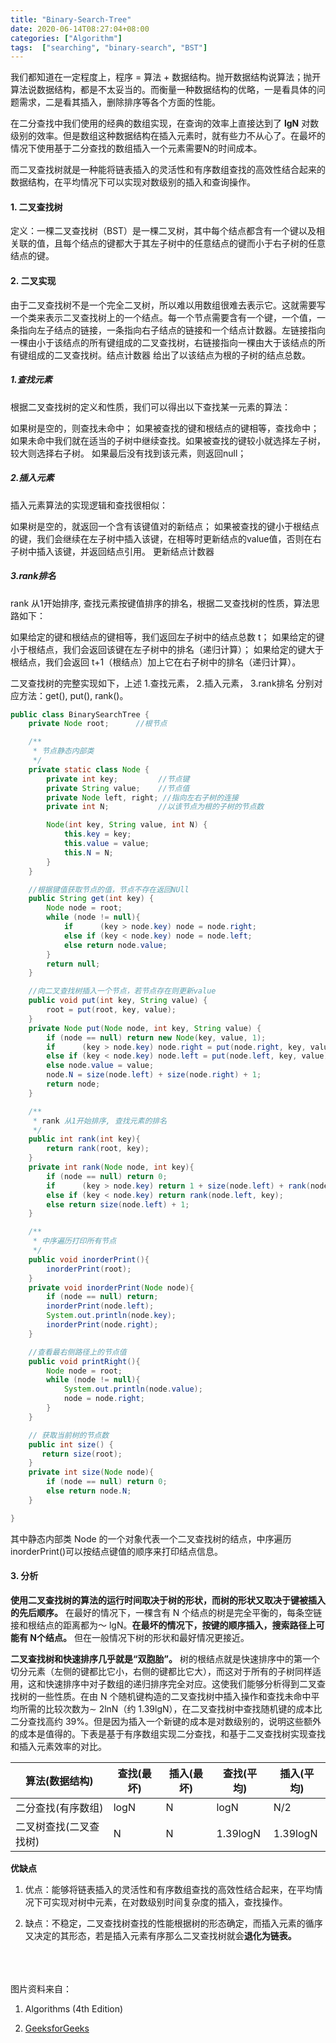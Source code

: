 ```yaml
---
title: "Binary-Search-Tree"
date: 2020-06-14T08:27:04+08:00
categories: ["Algorithm"]
tags:  ["searching", "binary-search", "BST"]
---
```




我们都知道在一定程度上，程序 = 算法 + 数据结构。抛开数据结构说算法；抛开算法说数据结构，都是不太妥当的。而衡量一种数据结构的优略，一是看具体的问题需求，二是看其插入，删除排序等各个方面的性能。

在二分查找中我们使用的经典的数组实现，在查询的效率上直接达到了 **lgN** 对数级别的效率。但是数组这种数据结构在插入元素时，就有些力不从心了。在最坏的情况下使用基于二分查找的数组插入一个元素需要N的时间成本。

而二叉查找树就是一种能将链表插入的灵活性和有序数组查找的高效性结合起来的数据结构，在平均情况下可以实现对数级别的插入和查询操作。



#### 1. 二叉查找树

定义：一棵二叉查找树（BST）是一棵二叉树，其中每个结点都含有一个键以及相关联的值，且每个结点的键都大于其左子树中的任意结点的键而小于右子树的任意结点的键。



#### 2. 二叉实现

由于二叉查找树不是一个完全二叉树，所以难以用数组很难去表示它。这就需要写一个类来表示二叉查找树上的一个结点。每一个节点需要含有一个键，一个值，一条指向左子结点的链接，一条指向右子结点的链接和一个结点计数器。左链接指向一棵由小于该结点的所有键组成的二叉查找树，右链接指向一棵由大于该结点的所有键组成的二叉查找树。结点计数器 给出了以该结点为根的子树的结点总数。

##### 1.查找元素

根据二叉查找树的定义和性质，我们可以得出以下查找某一元素的算法：

如果树是空的，则查找未命中；
如果被查找的键和根结点的键相等，查找命中；
如果未命中我们就在适当的子树中继续查找。如果被查找的键较小就选择左子树，较大则选择右子树。
如果最后没有找到该元素，则返回null；

##### 2.插入元素

插入元素算法的实现逻辑和查找很相似：

如果树是空的，就返回一个含有该键值对的新结点；
如果被查找的键小于根结点的键，我们会继续在左子树中插入该键，在相等时更新结点的value值，否则在右子树中插入该键，并返回结点引用。
更新结点计数器

##### 3.rank排名

rank 从1开始排序, 查找元素按键值排序的排名，根据二叉查找树的性质，算法思路如下：

如果给定的键和根结点的键相等，我们返回左子树中的结点总数 t；
如果给定的键小于根结点，我们会返回该键在左子树中的排名（递归计算）；
如果给定的键大于根结点，我们会返回 t+1（根结点）加上它在右子树中的排名（递归计算）。

二叉查找树的完整实现如下，上述 1.查找元素， 2.插入元素， 3.rank排名 分别对应方法：get(), put(), rank()。

```java
public class BinarySearchTree {
    private Node root;      //根节点

    /**
     * 节点静态内部类
     */
    private static class Node {
        private int key;         //节点键
        private String value;    //节点值
        private Node left, right; //指向左右子树的连接
        private int N;           //以该节点为根的子树的节点数

        Node(int key, String value, int N) {
            this.key = key;
            this.value = value;
            this.N = N;
        }
    }

    //根据键值获取节点的值，节点不存在返回NUll
    public String get(int key) {
        Node node = root;
        while (node != null){
            if      (key > node.key) node = node.right;
            else if (key < node.key) node = node.left;
            else return node.value;
        }
        return null;
    }

    //向二叉查找树插入一个节点，若节点存在则更新value
    public void put(int key, String value) {
        root = put(root, key, value);
    }
    private Node put(Node node, int key, String value) {
        if (node == null) return new Node(key, value, 1);
        if      (key > node.key) node.right = put(node.right, key, value);
        else if (key < node.key) node.left = put(node.left, key, value);
        else node.value = value;
        node.N = size(node.left) + size(node.right) + 1;
        return node;
    }

    /**
     * rank 从1开始排序, 查找元素的排名
     */
    public int rank(int key){
        return rank(root, key);
    }
    private int rank(Node node, int key){
        if (node == null) return 0;
        if      (key > node.key) return 1 + size(node.left) + rank(node.right, key);
        else if (key < node.key) return rank(node.left, key);
        else return size(node.left) + 1;
    }

    /**
     * 中序遍历打印所有节点
     */
    public void inorderPrint(){
        inorderPrint(root);
    }
    private void inorderPrint(Node node){
        if (node == null) return;
        inorderPrint(node.left);
        System.out.println(node.key);
        inorderPrint(node.right);
    }

    //查看最右侧路径上的节点值
    public void printRight(){
        Node node = root;
        while (node != null){
            System.out.println(node.value);
            node = node.right;
        }
    }

    // 获取当前树的节点数
    public int size() {
       return size(root);
    }
    private int size(Node node){
        if (node == null) return 0;
        else return node.N;
    }

}
```

其中静态内部类 Node 的一个对象代表一个二叉查找树的结点，中序遍历 inorderPrint()可以按结点键值的顺序来打印结点信息。



#### 3. 分析

**使用二叉查找树的算法的运行时间取决于树的形状，而树的形状又取决于键被插入的先后顺序。** 在最好的情况下，一棵含有 N 个结点的树是完全平衡的，每条空链接和根结点的距离都为～ lgN。**在最坏的情况下，按键的顺序插入，搜索路径上可能有 N个结点。** 但在一般情况下树的形状和最好情况更接近。

**二叉查找树和快速排序几乎就是“双胞胎”。** 树的根结点就是快速排序中的第一个切分元素（左侧的键都比它小，右侧的键都比它大），而这对于所有的子树同样适用，这和快速排序中对子数组的递归排序完全对应。这使我们能够分析得到二叉查找树的一些性质。在由 N 个随机键构造的二叉查找树中插入操作和查找未命中平均所需的比较次数为∼ 2lnN（约 1.39lgN），在二叉查找树中查找随机键的成本比二分查找高约 39%。但是因为插入一个新键的成本是对数级别的，说明这些额外的成本是值得的。下表是基于有序数组实现二分查找，和基于二叉查找树实现查找和插入元素效率的对比。


|算法(数据结构)|查找(最坏)|插入(最坏)|查找(平均)|插入(平均)|
|-----|-----|-----|-----|-----|
|二分查找(有序数组)	|logN	|N	|logN	|N/2|
|二叉树查找(二叉查找树)	|N	|N	|1.39logN	|1.39logN|

**优缺点**

1. 优点：能够将链表插入的灵活性和有序数组查找的高效性结合起来，在平均情况下可实现对树中元素，在对数级别时间复杂度的插入，查找操作。

2. 缺点：不稳定，二叉查找树查找的性能根据树的形态确定，而插入元素的循序又决定的其形态，若是插入元素有序那么二叉查找树就会**退化为链表。**

<br><br><br>
图片资料来自：

1. Algorithms (4th Edition)

2. [GeeksforGeeks](www.geeksforgeeks.org)